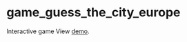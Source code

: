 game_guess_the_city_europe
==========================

Interactive game
View <a href="http://fussinatto.com/map_europe/" target='blank'>demo</a>.

